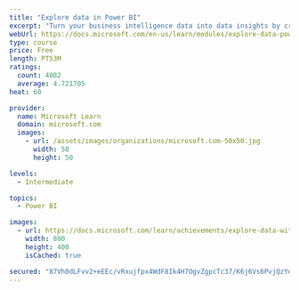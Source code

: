 ```yaml
---
title: "Explore data in Power BI"
excerpt: "Turn your business intelligence data into data insights by creating and configuring Power BI dashboards."
webUrl: https://docs.microsoft.com/en-us/learn/modules/explore-data-power-bi/
type: course
price: Free
length: PT53M
ratings:
  count: 4082
  average: 4.721705
heat: 60

provider:
  name: Microsoft Learn
  domain: microsoft.com
  images:
    - url: /assets/images/organizations/microsoft.com-50x50.jpg
      width: 50
      height: 50

levels:
  - Intermediate

topics:
  - Power BI

images:
  - url: https://docs.microsoft.com/learn/achievements/explore-data-with-power-bi-desktop-social.png
    width: 800
    height: 400
    isCached: true

secured: "87Vh0dLFvv2+eEEc/vRxujfpx4WdF8Ik4H7OgvZgpcTc37/K6j6Vs6PvjQzYo4arpmC0hSfrEZQGQwqM+GeUpEyoFUm2pX4iIWs27EpUuimZoZf+mZrXj+oRvYhsTHOO0vyG9WMA/79QGtQaN87oYBH83hEAk+rYW1uLi1zUujWDPVbQEuSz1aAY+1odY7RNCVIyvgnQFZwGr7UfAUeigoDXwvUh4sH8fwgNBTrAl1KFk+0VBSNdPB8ydzxpQq1MUBtLdMI26T00wwnXD9HnQ8wuqm3oXdsIz5rM+xmKW0OtLkDwcsOSqG8i8oQWzOgiIN4PI7UvR+bbT0wQKlwFBvoJIFLORWLhYgeXaUBXPx2K1BhtGJkHje1mkJhHAtbjVmVDXui55t950HeELMqJhzr+ARZI7Wp5U6P0nFSEOIU=;Hx6TjEksRzotrmfF+Vi+1w=="
---
```


